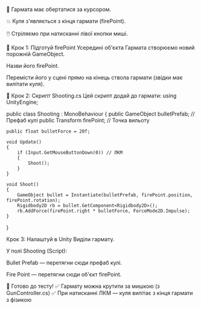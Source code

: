 🔫 Гармата має обертатися за курсором.

💥 Куля з'являється з кінця гармати (firePoint).

🖱️ Стріляємо при натисканні лівої кнопки миші.

🔧 Крок 1: Підготуй firePoint
Усередині об'єкта Гармата створюємо новий порожній GameObject.

Назви його firePoint.

Перемісти його у сцені прямо на кінець ствола гармати (звідки має вилітати куля).

🧠 Крок 2: Скрипт Shooting.cs
Цей скрипт додай до гармати:
using UnityEngine;

public class Shooting : MonoBehaviour
{
    public GameObject bulletPrefab; // Префаб кулі
    public Transform firePoint;     // Точка вильоту

    public float bulletForce = 20f;

    void Update()
    {
        if (Input.GetMouseButtonDown(0)) // ЛКМ
        {
            Shoot();
        }
    }

    void Shoot()
    {
        GameObject bullet = Instantiate(bulletPrefab, firePoint.position, firePoint.rotation);
        Rigidbody2D rb = bullet.GetComponent<Rigidbody2D>();
        rb.AddForce(firePoint.right * bulletForce, ForceMode2D.Impulse);
    }
}




Крок 3: Налаштуй в Unity
Виділи гармату.

У полі Shooting (Script):

Bullet Prefab — перетягни сюди префаб кулі.

Fire Point — перетягни сюди об'єкт firePoint.

🧪 Готово до тесту!
✅ Гармату можна крутити за мишкою (з GunController.cs)
✅ При натисканні ЛКМ — куля вилітає з кінця гармати з фізикою
